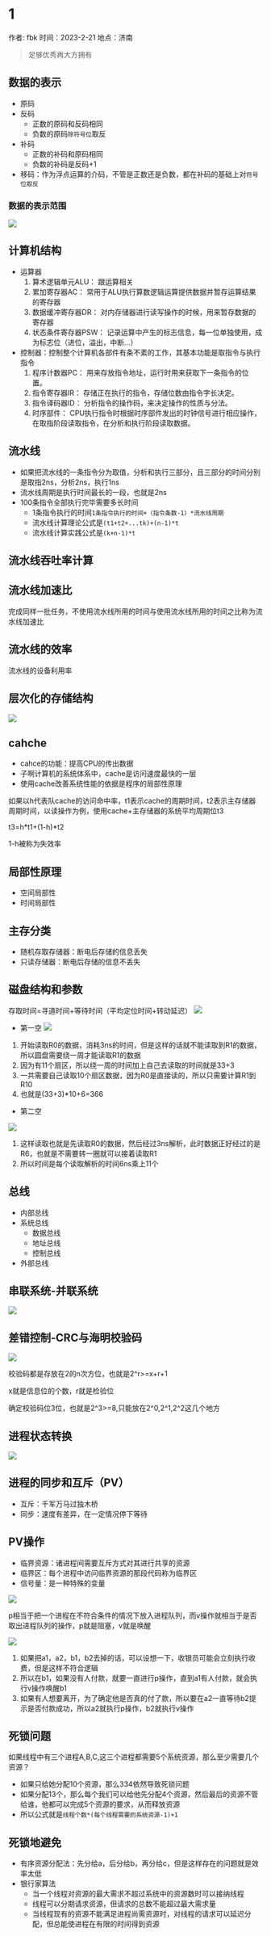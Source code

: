 # 1

作者: fbk
时间：2023-2-21
地点：济南

> 足够优秀再大方拥有
## 数据的表示
- 原码
- 反码
   - 正数的原码和反码相同
   - 负数的原码`除符号位`取反
- 补码
   - 正数的补码和原码相同
   - 负数的补码是反码+1
- 移码：作为浮点运算的介码，不管是正数还是负数，都在补码的基础上对`符号位取反`
### 数据的表示范围
![](../img/2023-2-21/%E6%95%B0%E6%8D%AE%E8%A1%A8%E7%A4%BA%E8%8C%83%E5%9B%B4.png)

## 计算机结构
- 运算器
  1. 算术逻辑单元ALU： 跟运算相关
  2. 累加寄存器AC： 常用于ALU执行算数逻辑运算提供数据并暂存运算结果的寄存器
  3. 数据缓冲寄存器DR： 对内存储器进行读写操作的时候，用来暂存数据的寄存器
  4. 状态条件寄存器PSW： 记录运算中产生的标志信息，每一位单独使用，成为标志位（进位，溢出，中断…）
- 控制器：控制整个计算机各部件有条不紊的工作，其基本功能是取指令与执行指令
  1. 程序计数器PC： 用来存放指令地址，运行时用来获取下一条指令的位置。
  2. 指令寄存器IR： 存储正在执行的指令，存储位数由指令字长决定。
  3. 指令译码器ID： 分析指令的操作码，来决定操作的性质与分法。
  4. 时序部件： CPU执行指令时根据时序部件发出的时钟信号进行相应操作，在取指阶段读取指令，在分析和执行阶段读取数据。
## 流水线
- 如果把流水线的一条指令分为取值，分析和执行三部分，且三部分的时间分别是取指2ns，分析2ns，执行1ns
- 流水线周期是执行时间最长的一段，也就是2ns
- 100条指令全部执行完毕需要多长时间
  - 1条指令执行的时间`1条指令执行的时间+（指令条数-1）*流水线周期`
  - 流水线计算理论公式是`(t1+t2+...tk)+(n-1)*t`
  - 流水线计算实践公式是`(k+n-1)*t`
## 流水线吞吐率计算
## 流水线加速比
完成同样一批任务，不使用流水线所用的时间与使用流水线所用的时间之比称为流水线加速比
## 流水线的效率
流水线的设备利用率
## 层次化的存储结构
![](../img/2023-2-21/%E5%B1%82%E6%AC%A1%E5%8C%96%E7%BB%93%E6%9E%84.png)
## cahche
- cahce的功能：提高CPU的传出数据
- 子啊计算机的系统体系中，cache是访问速度最快的一层
- 使用cache改善系统性能的依据是程序的局部性原理

如果以h代表队cache的访问命中率，t1表示cache的周期时间，t2表示主存储器周期时间，以读操作为例，使用cache+主存储器的系统平均周期位t3

t3=h*t1+(1-h)*t2

1-h被称为失效率

## 局部性原理

- 空间局部性
- 时间局部性

## 主存分类

- 随机存取存储器：断电后存储的信息丢失
- 只读存储器：断电后存储的信息不丢失

## 磁盘结构和参数
存取时间=寻道时间+等待时间（平均定位时间+转动延迟）
![](../img/2023-2-21/%E7%A3%81%E7%9B%98%E6%97%B6%E9%97%B4.png)
- 第一空
![](../img/2023-2-21/%E7%A3%81%E7%9B%98%E6%97%B6%E9%97%B4%E4%BE%8B1.png)
1. 开始读取R0的数据，消耗3ns的时间，但是这样的话就不能读取到R1的数据，所以圆盘需要绕一周才能读取R1的数据
2. 因为有11个扇区，所以绕一周的时间加上自己去读取的时间就是33+3
3. 一共需要自己读取10个扇区数据，因为R0是直接读的，所以只需要计算R1到R10
4. 也就是(33+3)*10+6=366


- 第二空

![](../img/2023-2-21/%E7%A3%81%E7%9B%98%E6%97%B6%E9%97%B4%E4%BE%8B2.png)
1. 这样读取也就是先读取R0的数据，然后经过3ns解析，此时数据正好经过的是R6，也就是不需要转一圈就可以接着读取R1
2. 所以时间是每个读取解析的时间6ns乘上11个

## 总线
- 内部总线
- 系统总线
  - 数据总线
  - 地址总线
  - 控制总线
- 外部总线
## 串联系统-并联系统
![](../img/2023-2-21/%E4%B8%B2%E5%B9%B6%E8%81%94.png)
## 差错控制-CRC与海明校验码
![](../img/2023-2-21/%E6%B5%B7%E6%98%8E%E6%A0%A1%E9%AA%8C%E7%A0%81.png)

校验码都是存放在2的n次方位，也就是2^r>=x+r+1

x就是信息位的个数，r就是检验位

确定校验码位3位，也就是2^3>=8,只能放在2^0,2^1,2^2这几个地方

## 进程状态转换

![](../img/2023-2-21/%E8%BF%9B%E7%A8%8B%E7%8A%B6%E6%80%81.png)

## 进程的同步和互斥（PV）
- 互斥：千军万马过独木桥
- 同步：速度有差异，在一定情况停下等待


## PV操作
- 临界资源：诸进程间需要互斥方式对其进行共享的资源
- 临界区：每个进程中访问临界资源的那段代码称为临界区
- 信号量：是一种特殊的变量

![](../img/2023-2-21/pv.png)

p相当于把一个进程在不符合条件的情况下放入进程队列，而v操作就相当于是否取出进程队列的操作，p就是阻塞，v就是唤醒

![](../img/2023-2-21/pv%E6%A1%88%E4%BE%8B.png)
1. 如果把a1，a2，b1，b2去掉的话，可以设想一下，收银员可能会立刻执行收费，但是这样不符合逻辑
2. 所以在b1，如果没有人付款，就要一直进行p操作，直到a1有人付款，就会执行v操作唤醒b1
3. 如果有人想要离开，为了确定他是否真的付了款，所以要在a2一直等待b2提示是否付款成功，所以a2就执行p操作，b2就执行v操作


## 死锁问题

如果线程中有三个进程A,B,C,这三个进程都需要5个系统资源，那么至少需要几个资源？

- 如果只给她分配10个资源，那么334依然导致死锁问题
- 如果分配13个，那么每个我们可以给他先分配4个资源，然后最后的资源不管给谁，他都可以完成5个资源的要求，从而释放资源
- 所以公式就是`线程个数*(每个线程需要的系统资源-1)+1`
## 死锁地避免
- 有序资源分配法：先分给a，后分给b，再分给c，但是这样存在的问题就是效率太低
- 银行家算法
  - 当一个线程对资源的最大需求不超过系统中的资源数时可以接纳线程
  - 线程可以分期请求资源，但请求的总数不能超过最大需求量
  - 当线程现有的资源不能满足进程尚需资源时，对线程的请求可以延迟分配，但总能使进程在有限的时间得到资源